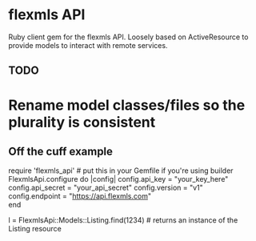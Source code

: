 flexmls API
=====================
Ruby client gem for the flexmls API.  Loosely based on ActiveResource to provide models to interact with remote services.


TODO
----
# Rename model classes/files so the plurality is consistent


Off the cuff example
----------------------
require 'flexmls_api'  # put this in your Gemfile if you're using builder
FlexmlsApi.configure do |config|
  config.api_key = "your_key_here"
  config.api_secret = "your_api_secret"
  config.version = "v1"                        
  config.endpoint = "https://api.flexmls.com"  
end

l = FlexmlsApi::Models::Listing.find(1234)  # returns an instance of the Listing resource
